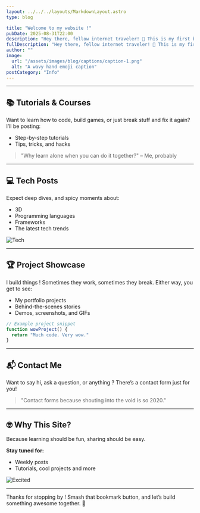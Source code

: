 ```yaml
---
layout: ../../../layouts/MarkdownLayout.astro
type: blog

title: "Welcome to my website !"
pubDate: 2025-08-31T22:00
description: "Hey there, fellow internet traveler! 👋 This is my first blog post and the grand opening of my..."
fullDescription: "Hey there, fellow internet traveler! 👋 This is my first blog post and the grand opening of my website. Here’s what you’ll find here" 
author: ""
image:
  url: "/assets/images/blog/captions/caption-1.png"
  alt: "A wavy hand emoji caption"
postCategory: "Info"
---
```



---

## 📚 Tutorials & Courses

Want to learn how to code, build games, or just break stuff and fix it again? I’ll be posting:

- Step-by-step tutorials
- Tips, tricks, and hacks

> "Why learn alone when you can do it together?" – Me, probably

---

## 💻 Tech Posts

Expect deep dives, and spicy moments about:

- 3D
- Programming languages
- Frameworks
- The latest tech trends

![Tech](https://i.imgflip.com/4/1bij.jpg)

---

## 🏆 Project Showcase

I build things ! Sometimes they work, sometimes they break. Either way, you get to see:

- My portfolio projects
- Behind-the-scenes stories
- Demos, screenshots, and GIFs

```js
// Example project snippet
function wowProject() {
  return "Much code. Very wow."
}
```

---

## 📬 Contact Me

Want to say hi, ask a question, or anything ? There’s a contact form just for you!

> "Contact forms because shouting into the void is so 2020."

---

## 🤓 Why This Site?

Because learning should be fun, sharing should be easy.

**Stay tuned for:**

- Weekly posts
- Tutorials, cool projects and more

![Excited](https://media1.giphy.com/media/v1.Y2lkPTc5MGI3NjExZnJob3dzZWx5ZHV6a3NrbzZ6MmU4YTQ4bGlmbnVta29tNGZnYWdwNCZlcD12MV9pbnRlcm5hbF9naWZfYnlfaWQmY3Q9Zw/zZMTVkTeEfeEg/giphy.gif)

---

Thanks for stopping by ! Smash that bookmark button, and let’s build something awesome together. 🚀